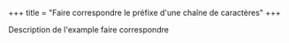 +++
title = "Faire correspondre le préfixe d'une chaîne de caractères"
+++

Description de l'example faire correspondre
